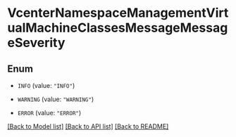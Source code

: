 # VcenterNamespaceManagementVirtualMachineClassesMessageMessageSeverity

## Enum


* `INFO` (value: `"INFO"`)

* `WARNING` (value: `"WARNING"`)

* `ERROR` (value: `"ERROR"`)


[[Back to Model list]](../README.md#documentation-for-models) [[Back to API list]](../README.md#documentation-for-api-endpoints) [[Back to README]](../README.md)


